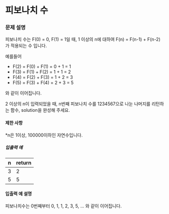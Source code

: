 # 피보나치 수

### 문제 설명

피보나치 수는 F(0) = 0, F(1) = 1일 때, 1 이상의 n에 대하여 F(n) = F(n-1) + F(n-2) 가 적용되는 수 입니다.

예를들어

- F(2) = F(0) + F(1) = 0 + 1 = 1
- F(3) = F(1) + F(2) = 1 + 1 = 2
- F(4) = F(2) + F(3) = 1 + 2 = 3
- F(5) = F(3) + F(4) = 2 + 3 = 5

와 같이 이어집니다.

2 이상의 n이 입력되었을 때, n번째 피보나치 수를 1234567으로 나눈 나머지를 리턴하는 함수, solution을 완성해 주세요.

#### 제한 사항

*n은 1이상, 100000이하인 자연수입니다.

##### 입출력 예
<table>
    <thead>
        <tr>
            <th>n</th>
            <th>return</th>
        </tr>
    </thead>
    <tbody>
        <tr>
            <td>3</td>
            <td>2</td>
        </tr>
        <tr>
            <td>5</td>
            <td>5</td>
        </tr>
    </tbody>
</table>

#### 입출력 예 설명

피보나치수는 0번째부터 0, 1, 1, 2, 3, 5, ... 와 같이 이어집니다.